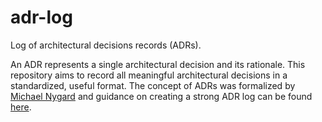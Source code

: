 # adr-log
Log of architectural decisions records (ADRs).

An ADR represents a single architectural decision and its rationale. This repository aims to record all meaningful architectural decisions in a standardized, useful format. The concept of ADRs was formalized by [Michael Nygard](https://www.michaelnygard.com/) and guidance on creating a strong ADR log can be found [here](https://github.com/joelparkerhenderson/architecture-decision-record).
